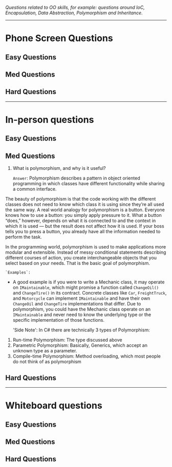 *Questions related to OO skills, for example: questions around IoC, Encapsulation, Data Abstraction, Polymorphism and Inheritance.*

---

# Phone Screen Questions

## Easy Questions

## Med Questions

## Hard Questions

---

# In-person questions

## Easy Questions

## Med Questions

1. What is polymorphism, and why is it useful?

    `Answer`: Polymorphism describes a pattern in object oriented programming in which classes have different functionality while sharing a common interface.

The beauty of polymorphism is that the code working with the different classes does not need to know which class it is using since they’re all used the same way. A real world analogy for polymorphism is a button. Everyone knows how to use a button: you simply apply pressure to it. What a button “does,” however, depends on what it is connected to and the context in which it is used — but the result does not affect how it is used. If your boss tells you to press a button, you already have all the information needed to perform the task.

In the programming world, polymorphism is used to make applications more modular and extensible. Instead of messy conditional statements describing different courses of action, you create interchangeable objects that you select based on your needs. That is the basic goal of polymorphism.

    `Examples`:
* A good example is if you were to write a Mechanic class, it may operate on `IMaintainable`, which might promise a function called `ChangeOil()` and `ChangeTire()` in its contract.  Concrete classes like `Car`, `FreightTruck`, and `Motorcycle` can implement `IMaintainable` and have their own `ChangeOil` and `ChangeTire` implementations that differ.  Due to polymorphism, you could have the Mechanic class operate on an `IMaintainable` and never need to know the underlying type or the specific implementation of those functions.

    'Side Note': In C# there are technically 3 types of Polymorphism:
1. Run-time Polymorphism: The type discussed above
2. Parametric Polymorphism: Basically, Generics, which accept an unknown type as a parameter.
3. Compile-time Polymorphism: Method overloading, which most people do not think of as polymorphism

## Hard Questions

---

# Whiteboard questions

## Easy Questions

## Med Questions

## Hard Questions